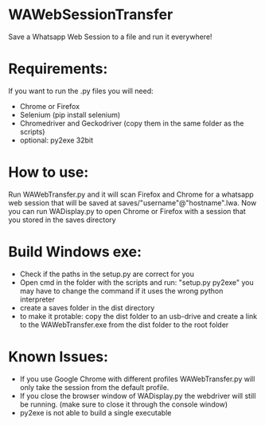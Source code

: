 # WAWebSessionTransfer
Save a Whatsapp Web Session to a file and run it everywhere! 

# Requirements:
If you want to run the .py files you will need:
- Chrome or Firefox
- Selenium (pip install selenium)
- Chromedriver and Geckodriver (copy them in the same folder as the scripts)
- optional: py2exe 32bit

# How to use:
Run WAWebTransfer.py and it will scan Firefox and Chrome for a whatsapp web session that will be saved at saves/"username"@"hostname".lwa.
Now you can run WADisplay.py to open Chrome or Firefox with a session that you stored in the saves directory

# Build Windows exe:
- Check if the paths in the setup.py are correct for you
- Open cmd in the folder with the scripts and run: "setup.py py2exe"
you may have to change the command if it uses the wrong python interpreter
- create a saves folder in the dist directory
- to make it protable: copy the dist folder to an usb-drive and create a link to the WAWebTransfer.exe from the dist folder to the root folder 

# Known Issues:

- If you use Google Chrome with different profiles WAWebTransfer.py will only take the session from the default profile.
- If you close the browser window of WADisplay.py the webdriver will still be running. (make sure to close it through the console window)
- py2exe is not able to build a single executable
